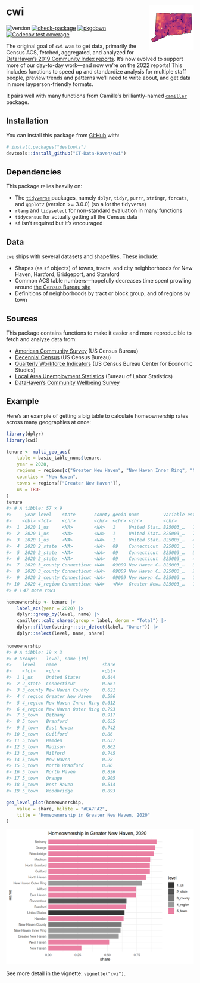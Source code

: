 

<!-- README.md is generated from README.Rmd. Please edit that file -->

# cwi <img src="man/figures/logo.png" align="right" />

<!-- badges: start -->

![version](https://img.shields.io/github/r-package/v/ct-data-haven/cwi?style=flat-square&color=%230099FF.png)
[![check-package](https://img.shields.io/github/actions/workflow/status/ct-data-haven/cwi/check-package.yaml?label=check-package&style=flat-square)](https://github.com/CT-Data-Haven/cwi/actions/workflows/check-package.yaml)
[![pkgdown](https://img.shields.io/github/actions/workflow/status/ct-data-haven/cwi/pkgdown.yaml?label=pkgdown&style=flat-square)](https://github.com/CT-Data-Haven/cwi/actions/workflows/pkgdown.yaml)
[![Codecov test
coverage](https://img.shields.io/codecov/c/github/ct-data-haven/cwi?style=flat-square.png)](https://app.codecov.io/gh/CT-Data-Haven/cwi?branch=main)
<!-- badges: end -->

The original goal of `cwi` was to get data, primarily the Census ACS,
fetched, aggregated, and analyzed for [DataHaven’s 2019 Community Index
reports](http://ctdatahaven.org/reports/greater-new-haven-community-index).
It’s now evolved to support more of our day-to-day work—and now we’re on
the 2022 reports! This includes functions to speed up and standardize
analysis for multiple staff people, preview trends and patterns we’ll
need to write about, and get data in more layperson-friendly formats.

It pairs well with many functions from Camille’s brilliantly-named
[`camiller`](https://github.com/camille-s/camiller) package.

## Installation

You can install this package from
[GitHub](https://github.com/CT-Data-Haven/cwi) with:

``` r
# install.packages("devtools")
devtools::install_github("CT-Data-Haven/cwi")
```

## Dependencies

This package relies heavily on:

- The [`tidyverse`](http://tidyverse.org/) packages, namely `dplyr`,
  `tidyr`, `purrr`, `stringr`, `forcats`, and `ggplot2` (version \>=
  3.0.0) (so a lot the tidyverse)
- `rlang` and `tidyselect` for non-standard evaluation in many functions
- `tidycensus` for actually getting all the Census data
- `sf` isn’t required but it’s encouraged

## Data

`cwi` ships with several datasets and shapefiles. These include:

- Shapes (as `sf` objects) of towns, tracts, and city neighborhoods for
  New Haven, Hartford, Bridgeport, and Stamford
- Common ACS table numbers—hopefully decreases time spent prowling
  around [the Census Bureau site](https://data.census.gov)
- Definitions of neighborhoods by tract or block group, and of regions
  by town

## Sources

This package contains functions to make it easier and more reproducible
to fetch and analyze data from:

- [American Community
  Survey](https://www.census.gov/programs-surveys/acs/) (US Census
  Bureau)
- [Decennial
  Census](https://www.census.gov/programs-surveys/decennial-census.html)
  (US Census Bureau)
- [Quarterly Workforce Indicators](https://lehd.ces.census.gov/) (US
  Census Bureau Center for Economic Studies)
- [Local Area Unemployment Statistics](https://www.bls.gov/lau/) (Bureau
  of Labor Statistics)
- [DataHaven’s Community Wellbeing
  Survey](https://ctdatahaven.org/reports/datahaven-community-wellbeing-survey)

## Example

Here’s an example of getting a big table to calculate homeownership
rates across many geographies at once:

``` r
library(dplyr)
library(cwi)
```

``` r
tenure <- multi_geo_acs(
    table = basic_table_nums$tenure,
    year = 2020,
    regions = regions[c("Greater New Haven", "New Haven Inner Ring", "New Haven Outer Ring")],
    counties = "New Haven",
    towns = regions[["Greater New Haven"]],
    us = TRUE
)
tenure
#> # A tibble: 57 × 9
#>     year level    state       county geoid name         variable estimate    moe
#>    <dbl> <fct>    <chr>       <chr>  <chr> <chr>        <chr>       <dbl>  <dbl>
#>  1  2020 1_us     <NA>        <NA>   1     United Stat… B25003_…   1.22e8 211970
#>  2  2020 1_us     <NA>        <NA>   1     United Stat… B25003_…   7.88e7 342600
#>  3  2020 1_us     <NA>        <NA>   1     United Stat… B25003_…   4.36e7 134985
#>  4  2020 2_state  <NA>        <NA>   09    Connecticut  B25003_…   1.39e6   3268
#>  5  2020 2_state  <NA>        <NA>   09    Connecticut  B25003_…   9.15e5   5015
#>  6  2020 2_state  <NA>        <NA>   09    Connecticut  B25003_…   4.70e5   4548
#>  7  2020 3_county Connecticut <NA>   09009 New Haven C… B25003_…   3.33e5   1647
#>  8  2020 3_county Connecticut <NA>   09009 New Haven C… B25003_…   2.07e5   2123
#>  9  2020 3_county Connecticut <NA>   09009 New Haven C… B25003_…   1.26e5   2225
#> 10  2020 4_region Connecticut <NA>   <NA>  Greater New… B25003_…   1.76e5   1834
#> # ℹ 47 more rows
```

``` r
homeownership <- tenure |>
    label_acs(year = 2020) |>
    dplyr::group_by(level, name) |>
    camiller::calc_shares(group = label, denom = "Total") |>
    dplyr::filter(stringr::str_detect(label, "Owner")) |>
    dplyr::select(level, name, share)

homeownership
#> # A tibble: 19 × 3
#> # Groups:   level, name [19]
#>    level    name                 share
#>    <fct>    <chr>                <dbl>
#>  1 1_us     United States        0.644
#>  2 2_state  Connecticut          0.661
#>  3 3_county New Haven County     0.621
#>  4 4_region Greater New Haven    0.596
#>  5 4_region New Haven Inner Ring 0.612
#>  6 4_region New Haven Outer Ring 0.793
#>  7 5_town   Bethany              0.917
#>  8 5_town   Branford             0.655
#>  9 5_town   East Haven           0.742
#> 10 5_town   Guilford             0.86 
#> 11 5_town   Hamden               0.637
#> 12 5_town   Madison              0.862
#> 13 5_town   Milford              0.745
#> 14 5_town   New Haven            0.28 
#> 15 5_town   North Branford       0.86 
#> 16 5_town   North Haven          0.826
#> 17 5_town   Orange               0.905
#> 18 5_town   West Haven           0.514
#> 19 5_town   Woodbridge           0.893
```

``` r
geo_level_plot(homeownership,
    value = share, hilite = "#EA7FA2",
    title = "Homeownership in Greater New Haven, 2020"
)
```

![](man/figures/README-tenure-plot-1.png)

See more detail in the vignette: `vignette("cwi")`.
